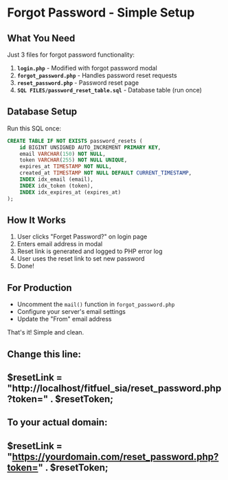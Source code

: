 # Forgot Password - Simple Setup

## What You Need
Just 3 files for forgot password functionality:

1. **`login.php`** - Modified with forgot password modal
2. **`forgot_password.php`** - Handles password reset requests  
3. **`reset_password.php`** - Password reset page
4. **`SQL FILES/password_reset_table.sql`** - Database table (run once)

## Database Setup
Run this SQL once:
```sql
CREATE TABLE IF NOT EXISTS password_resets (
    id BIGINT UNSIGNED AUTO_INCREMENT PRIMARY KEY,
    email VARCHAR(150) NOT NULL,
    token VARCHAR(255) NOT NULL UNIQUE,
    expires_at TIMESTAMP NOT NULL,
    created_at TIMESTAMP NOT NULL DEFAULT CURRENT_TIMESTAMP,
    INDEX idx_email (email),
    INDEX idx_token (token),
    INDEX idx_expires_at (expires_at)
);
```

## How It Works
1. User clicks "Forget Password?" on login page
2. Enters email address in modal
3. Reset link is generated and logged to PHP error log
4. User uses the reset link to set new password
5. Done!

## For Production
- Uncomment the `mail()` function in `forgot_password.php` 
- Configure your server's email settings
- Update the "From" email address

That's it! Simple and clean.

## Change this line:
## $resetLink = "http://localhost/fitfuel_sia/reset_password.php?token=" . $resetToken;

## To your actual domain:
## $resetLink = "https://yourdomain.com/reset_password.php?token=" . $resetToken;